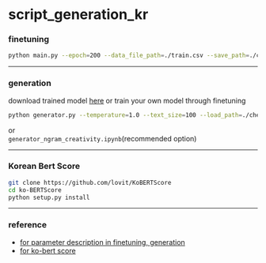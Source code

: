 # script_generation_kr

### finetuning

```sh
python main.py --epoch=200 --data_file_path=./train.csv --save_path=./checkpoint/ --load_path=./checkpoint/KoGPT2_checkpoint_240000.tar --batch_size=1
```
----------
### generation
download trained model [here](https://drive.google.com/file/d/1UHC9fCE8pU15iacOpXkegjg9ONkzURKT/view?usp=sharing) or train your own model through finetuning
```sh
python generator.py --temperature=1.0 --text_size=100 --load_path=./checkpoint/KoGPT2_checkpoint_240000.tar --tmp_sent="우리는 지난"
```
or<br>
`generator_ngram_creativity.ipynb`(recommended option)

--------

### Korean Bert Score
```sh
git clone https://github.com/lovit/KoBERTScore
cd ko-BERTScore
python setup.py install
```

-------
### reference
- [for parameter description in finetuning, generation](https://github.com/gyunggyung/KoGPT2-FineTuning)  
- [for ko-bert score](https://github.com/lovit/KoBERTScore)
